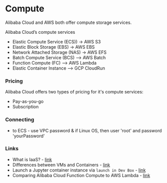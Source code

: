 # Compute

Alibaba Cloud and AWS both offer compute storage services.

Alibaba Cloud’s compute services 
 - Elastic Compute Service (ECS)) -> AWS S3
 - Elastic Block Storage (EBS) -> AWS EBS
 - Network Attached Storage (NAS) -> AWS EFS
 - Batch Compute Service (BCS) --> AWS Batch
 - Function Compute (FC) --> AWS Lambda
 - Elastic Container Instance --> GCP CloudRun

### Pricing

Alibaba Cloud offers two types of pricing for it's compute services: 
- Pay-as-you-go
- Subscription

### Connecting
- to ECS - use VPC password & if Linux OS, then user 'root' and password 'yourPassword'

### Links
- What is IaaS? - [link](alibabacloud.com/knowledge/what-is-iaas)
- Differences between VMs and Containers - [link](alibabacloud.com/knowledge/difference-between-container-and-virtual-machine)
- Launch a Jupyter container instance via `launch in Dev Box` - [link](https://www.alibabacloud.com/help/doc-detail/52687.htm)
- Comparing Alibaba Cloud Function Compute to AWS Lambda - [link](https://cloudonaut.io/comparing-serverless-offerings-from-alibaba-cloud-and-aws/)
